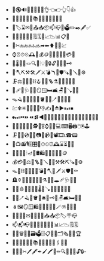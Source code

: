 - 🔔🔇🔊📢📣🔔🔕🤚👌👈👉👆👇👍
- 📔📕📖📗📘📙📚📓📒📃📜📄📰📑
- 🔖🏷⌛✉📩📤📥📦📫📪📮🗳✏✒🖋✅
- 📝💼📁📂📅📆🗒🗓📇📈📉📊📋❎
- 📏✂🔚🔙🔛🔝🔜➡⬅⬆🔼🔽💹
- ⌚⏰⏱⏲🕰🧮💰🪙💴💵💶💷💸💳🧾
- 🧳🌡🧸🧶🪢🔍🔎🕯💡🔦🔒🔓🔏🔐🔑🗝
- 🔨🪓⛏⚒🛠🗡⚔💣🪃🏹🛡🪚🔧🪛🔩⚙
- 🗜⚖🔗⛓‍💥⛓🪝🧰🧲🪜⚗🧪🧫🔬🔭📡
- 💉🩹🩼🩺🩻🚪🪞🪟🛏🛋🪑🚽🪠🚿🛁
- 🪤🪒🧴🧷🧹🧺🧻🪣🧼🫧🪥🧽🧯🛒🈯
- 💹❇✳🥇🥈🥉👋👎✍🫶⏏▶⏸⏯⏹
- ⏺⏭⏮⏩⏪⏫⏬◀🧑‍⚕👨‍⚕👩‍⚕🧑‍💻👨‍💻👩‍💻🧑‍🚀👨‍🚀
- 👩‍🚀👩‍🚒👮‍♀🕵🏅🎖⌚📱📲💻⌨🖥🖨🖱🖲🕹
- 🗜💽💾💿📀📼📷📸📹🎥📽🎞📞☎📟
- 📠📺📻🎙🎚🎛🧭⏱⏲⏰🕰⌛⏳📡🔋
- 🪫🔌💡🔦🕯🪔🧯🛢🛍💸💵💴💶💷🪙
- 💰💳💎⚖🪮🪜🧰🪛🔧🔨⚒🛠⛏🪚🔩⚙
- 🪤🧱⛓⛓‍💥🧲🔫💣🧨🪓🔪🗡⚔🛡🚬⚰
- 🪦⚱🏺🔮📿🧿🪬💈⚗🔭🔬🕳🩹🩺🩻🩼
- 💊💉🩸🧬🦠🧫🧪🌡🧹🪠🧺🧻🚽🚰🚿🛁
- 🛀🧼🪥🪒🧽🪣🧴🛎🔑🗝🚪🪑🛋🛏🛌🧸
- 🪆🖼🪞🪟🛍🛒🎁🎈🎏🎀🪄🪅🎊🎉🪩
- 🎎🏮🎐🧧✉📩📨📧💌📥📤📦🏷🪧📪
- 📫📬📭📮📯📜📃📄📑🧾📊📈📉🗒🗓
- 📆📅🗑🪪📇🗃🗳🗄📋📁📂🗂🗞📰📓🏆
- 📔📒📕📗📘📙📚📖🔖🧷🔗📎🖇📐📏
- 🧮📌📍✂🖊🖋✒🖌🖍📝✏🔍🔎🔏🔐🔓🔒- 
